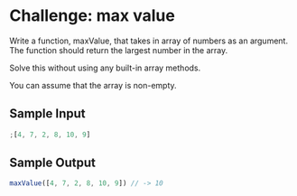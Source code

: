 # Challenge: max value

Write a function, maxValue, that takes in array of numbers as an argument. The function should return the largest number in the array.

Solve this without using any built-in array methods.

You can assume that the array is non-empty.

## Sample Input

```js
;[4, 7, 2, 8, 10, 9]
```

## Sample Output

```js
maxValue([4, 7, 2, 8, 10, 9]) // -> 10
```
